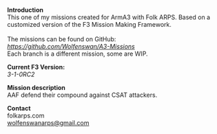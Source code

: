 <b>Introduction</b><br/>
This one of my missions created for ArmA3 with Folk ARPS. Based on a customized version of the F3 Mission Making Framework.<br/><br/>
The missions can be found on GitHub:<br/>
<i>https://github.com/Wolfenswan/A3-Missions</i><br/>
Each branch is a different mission, some are WIP.<br/>

<b>Current F3 Version:</b><br/>
<i>3-1-0RC2</i>

<b>Mission description</b><br/>
AAF defend their compound against CSAT attackers.

<b>Contact</b><br/>
folkarps.com<br/>
wolfenswanarps@gmail.com<br/>